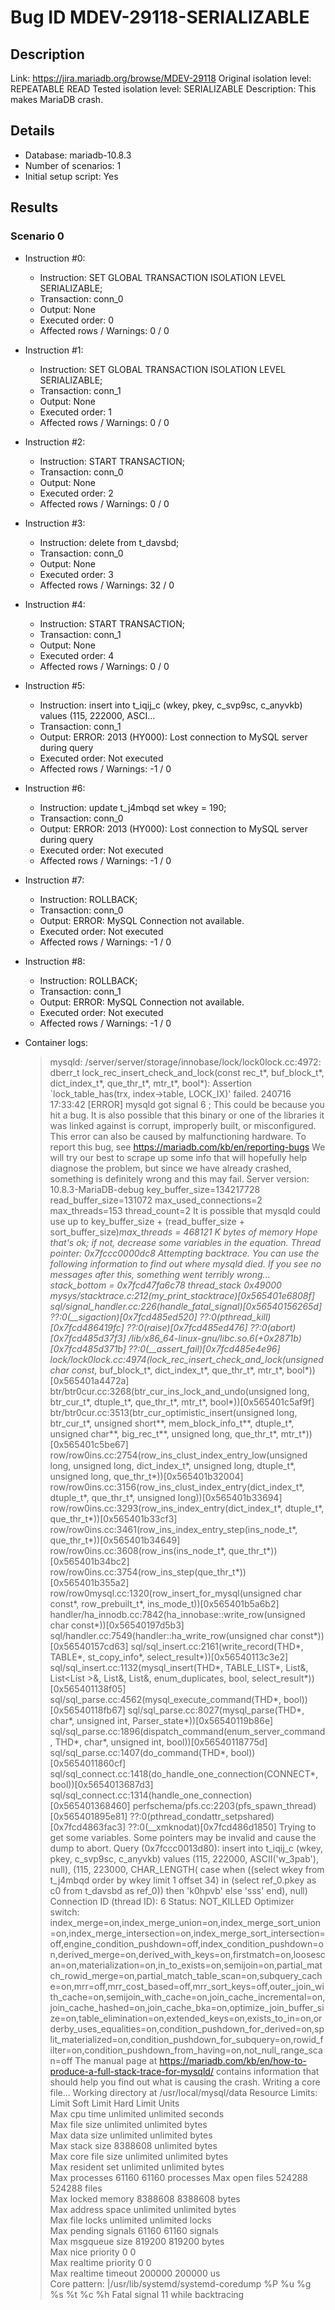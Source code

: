 # Bug ID MDEV-29118-SERIALIZABLE

## Description

Link:                     https://jira.mariadb.org/browse/MDEV-29118
Original isolation level: REPEATABLE READ
Tested isolation level:   SERIALIZABLE
Description:              This makes MariaDB crash.


## Details
 * Database: mariadb-10.8.3
 * Number of scenarios: 1
 * Initial setup script: Yes

## Results
### Scenario 0
 * Instruction #0:
     - Instruction:  SET GLOBAL TRANSACTION ISOLATION LEVEL SERIALIZABLE;
     - Transaction: conn_0
     - Output: None
     - Executed order: 0
     - Affected rows / Warnings: 0 / 0
 * Instruction #1:
     - Instruction:  SET GLOBAL TRANSACTION ISOLATION LEVEL SERIALIZABLE;
     - Transaction: conn_1
     - Output: None
     - Executed order: 1
     - Affected rows / Warnings: 0 / 0
 * Instruction #2:
     - Instruction:  START TRANSACTION;
     - Transaction: conn_0
     - Output: None
     - Executed order: 2
     - Affected rows / Warnings: 0 / 0
 * Instruction #3:
     - Instruction:  delete from t_davsbd;
     - Transaction: conn_0
     - Output: None
     - Executed order: 3
     - Affected rows / Warnings: 32 / 0
 * Instruction #4:
     - Instruction:  START TRANSACTION;
     - Transaction: conn_1
     - Output: None
     - Executed order: 4
     - Affected rows / Warnings: 0 / 0
 * Instruction #5:
     - Instruction:  insert into t_iqij_c (wkey, pkey, c_svp9sc, c_anyvkb) values (115, 222000, ASCI...
     - Transaction: conn_1
     - Output: ERROR: 2013 (HY000): Lost connection to MySQL server during query
     - Executed order: Not executed
     - Affected rows / Warnings: -1 / 0
 * Instruction #6:
     - Instruction:  update t_j4mbqd set wkey = 190;
     - Transaction: conn_0
     - Output: ERROR: 2013 (HY000): Lost connection to MySQL server during query
     - Executed order: Not executed
     - Affected rows / Warnings: -1 / 0
 * Instruction #7:
     - Instruction:  ROLLBACK;
     - Transaction: conn_0
     - Output: ERROR: MySQL Connection not available.
     - Executed order: Not executed
     - Affected rows / Warnings: -1 / 0
 * Instruction #8:
     - Instruction:  ROLLBACK;
     - Transaction: conn_1
     - Output: ERROR: MySQL Connection not available.
     - Executed order: Not executed
     - Affected rows / Warnings: -1 / 0

 * Container logs:
   > mysqld: /server/server/storage/innobase/lock/lock0lock.cc:4972: dberr_t lock_rec_insert_check_and_lock(const rec_t*, buf_block_t*, dict_index_t*, que_thr_t*, mtr_t*, bool*): Assertion `lock_table_has(trx, index->table, LOCK_IX)' failed.
   > 240716 17:33:42 [ERROR] mysqld got signal 6 ;
   > This could be because you hit a bug. It is also possible that this binary
   > or one of the libraries it was linked against is corrupt, improperly built,
   > or misconfigured. This error can also be caused by malfunctioning hardware.
   > To report this bug, see https://mariadb.com/kb/en/reporting-bugs
   > We will try our best to scrape up some info that will hopefully help
   > diagnose the problem, but since we have already crashed, 
   > something is definitely wrong and this may fail.
   > Server version: 10.8.3-MariaDB-debug
   > key_buffer_size=134217728
   > read_buffer_size=131072
   > max_used_connections=2
   > max_threads=153
   > thread_count=2
   > It is possible that mysqld could use up to 
   > key_buffer_size + (read_buffer_size + sort_buffer_size)*max_threads = 468121 K  bytes of memory
   > Hope that's ok; if not, decrease some variables in the equation.
   > Thread pointer: 0x7fccc0000dc8
   > Attempting backtrace. You can use the following information to find out
   > where mysqld died. If you see no messages after this, something went
   > terribly wrong...
   > stack_bottom = 0x7fcd47fa6c78 thread_stack 0x49000
   > mysys/stacktrace.c:212(my_print_stacktrace)[0x565401e6808f]
   > sql/signal_handler.cc:226(handle_fatal_signal)[0x56540156265d]
   > ??:0(__sigaction)[0x7fcd485ed520]
   > ??:0(pthread_kill)[0x7fcd486419fc]
   > ??:0(raise)[0x7fcd485ed476]
   > ??:0(abort)[0x7fcd485d37f3]
   > /lib/x86_64-linux-gnu/libc.so.6(+0x2871b)[0x7fcd485d371b]
   > ??:0(__assert_fail)[0x7fcd485e4e96]
   > lock/lock0lock.cc:4974(lock_rec_insert_check_and_lock(unsigned char const*, buf_block_t*, dict_index_t*, que_thr_t*, mtr_t*, bool*))[0x565401a4472a]
   > btr/btr0cur.cc:3268(btr_cur_ins_lock_and_undo(unsigned long, btr_cur_t*, dtuple_t*, que_thr_t*, mtr_t*, bool*))[0x565401c5af9f]
   > btr/btr0cur.cc:3513(btr_cur_optimistic_insert(unsigned long, btr_cur_t*, unsigned short**, mem_block_info_t**, dtuple_t*, unsigned char**, big_rec_t**, unsigned long, que_thr_t*, mtr_t*))[0x565401c5be67]
   > row/row0ins.cc:2754(row_ins_clust_index_entry_low(unsigned long, unsigned long, dict_index_t*, unsigned long, dtuple_t*, unsigned long, que_thr_t*))[0x565401b32004]
   > row/row0ins.cc:3156(row_ins_clust_index_entry(dict_index_t*, dtuple_t*, que_thr_t*, unsigned long))[0x565401b33694]
   > row/row0ins.cc:3293(row_ins_index_entry(dict_index_t*, dtuple_t*, que_thr_t*))[0x565401b33cf3]
   > row/row0ins.cc:3461(row_ins_index_entry_step(ins_node_t*, que_thr_t*))[0x565401b34649]
   > row/row0ins.cc:3608(row_ins(ins_node_t*, que_thr_t*))[0x565401b34bc2]
   > row/row0ins.cc:3754(row_ins_step(que_thr_t*))[0x565401b355a2]
   > row/row0mysql.cc:1320(row_insert_for_mysql(unsigned char const*, row_prebuilt_t*, ins_mode_t))[0x565401b5a6b2]
   > handler/ha_innodb.cc:7842(ha_innobase::write_row(unsigned char const*))[0x56540197d5b3]
   > sql/handler.cc:7549(handler::ha_write_row(unsigned char const*))[0x56540157cd63]
   > sql/sql_insert.cc:2161(write_record(THD*, TABLE*, st_copy_info*, select_result*))[0x56540113c3e2]
   > sql/sql_insert.cc:1132(mysql_insert(THD*, TABLE_LIST*, List<Item>&, List<List<Item> >&, List<Item>&, List<Item>&, enum_duplicates, bool, select_result*))[0x565401138f05]
   > sql/sql_parse.cc:4562(mysql_execute_command(THD*, bool))[0x56540118fb67]
   > sql/sql_parse.cc:8027(mysql_parse(THD*, char*, unsigned int, Parser_state*))[0x56540119b86e]
   > sql/sql_parse.cc:1896(dispatch_command(enum_server_command, THD*, char*, unsigned int, bool))[0x56540118775d]
   > sql/sql_parse.cc:1407(do_command(THD*, bool))[0x5654011860cf]
   > sql/sql_connect.cc:1418(do_handle_one_connection(CONNECT*, bool))[0x5654013687d3]
   > sql/sql_connect.cc:1314(handle_one_connection)[0x565401368460]
   > perfschema/pfs.cc:2203(pfs_spawn_thread)[0x565401895e81]
   > ??:0(pthread_condattr_setpshared)[0x7fcd4863fac3]
   > ??:0(__xmknodat)[0x7fcd486d1850]
   > Trying to get some variables.
   > Some pointers may be invalid and cause the dump to abort.
   > Query (0x7fccc0013d80): insert into t_iqij_c (wkey, pkey, c_svp9sc, c_anyvkb) values (115, 222000, ASCII('w_3pab'), null), (115, 223000, CHAR_LENGTH( case when ((select wkey from t_j4mbqd order by wkey limit 1 offset 34) in (select ref_0.pkey as c0 from t_davsbd as ref_0)) then 'k0hpvb' else 'sss' end), null)
   > Connection ID (thread ID): 6
   > Status: NOT_KILLED
   > Optimizer switch: index_merge=on,index_merge_union=on,index_merge_sort_union=on,index_merge_intersection=on,index_merge_sort_intersection=off,engine_condition_pushdown=off,index_condition_pushdown=on,derived_merge=on,derived_with_keys=on,firstmatch=on,loosescan=on,materialization=on,in_to_exists=on,semijoin=on,partial_match_rowid_merge=on,partial_match_table_scan=on,subquery_cache=on,mrr=off,mrr_cost_based=off,mrr_sort_keys=off,outer_join_with_cache=on,semijoin_with_cache=on,join_cache_incremental=on,join_cache_hashed=on,join_cache_bka=on,optimize_join_buffer_size=on,table_elimination=on,extended_keys=on,exists_to_in=on,orderby_uses_equalities=on,condition_pushdown_for_derived=on,split_materialized=on,condition_pushdown_for_subquery=on,rowid_filter=on,condition_pushdown_from_having=on,not_null_range_scan=off
   > The manual page at https://mariadb.com/kb/en/how-to-produce-a-full-stack-trace-for-mysqld/ contains
   > information that should help you find out what is causing the crash.
   > Writing a core file...
   > Working directory at /usr/local/mysql/data
   > Resource Limits:
   > Limit                     Soft Limit           Hard Limit           Units     
   > Max cpu time              unlimited            unlimited            seconds   
   > Max file size             unlimited            unlimited            bytes     
   > Max data size             unlimited            unlimited            bytes     
   > Max stack size            8388608              unlimited            bytes     
   > Max core file size        unlimited            unlimited            bytes     
   > Max resident set          unlimited            unlimited            bytes     
   > Max processes             61160                61160                processes 
   > Max open files            524288               524288               files     
   > Max locked memory         8388608              8388608              bytes     
   > Max address space         unlimited            unlimited            bytes     
   > Max file locks            unlimited            unlimited            locks     
   > Max pending signals       61160                61160                signals   
   > Max msgqueue size         819200               819200               bytes     
   > Max nice priority         0                    0                    
   > Max realtime priority     0                    0                    
   > Max realtime timeout      200000               200000               us        
   > Core pattern: |/usr/lib/systemd/systemd-coredump %P %u %g %s %t %c %h
   > Fatal signal 11 while backtracing
